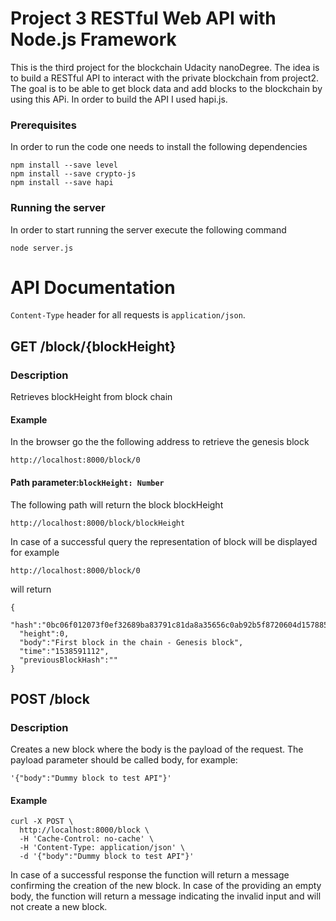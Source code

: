 # Project 3 RESTful Web API with Node.js Framework 

This is the third project for the blockchain Udacity nanoDegree. The idea is to build a RESTful API to interact with the private blockchain from project2. The goal is to be able to get block data and add blocks to the blockchain by
using this APi. In order to build the API I used hapi.js.


### Prerequisites

In order to run the code one needs to install the following dependencies

```
npm install --save level
npm install --save crypto-js
npm install --save hapi
```

### Running the server

In order to start running the server execute the following command

```
node server.js
```


# API Documentation

`Content-Type` header for all requests is `application/json`.

## GET /block/{blockHeight}
### Description
Retrieves blockHeight from block chain
#### Example
In the browser go the the following address to retrieve the genesis block
```
http://localhost:8000/block/0
```
#### Path parameter:`blockHeight: Number`
The following path will return the block blockHeight
```
http://localhost:8000/block/blockHeight
```

In case of a successful query the representation of block will be displayed for example
```
http://localhost:8000/block/0
```
will return
```
{
  "hash":"0bc06f012073f0ef32689ba83791c81da8a35656c0ab92b5f8720604d1578855",
  "height":0,
  "body":"First block in the chain - Genesis block",
  "time":"1538591112",
  "previousBlockHash":""
}
```


## POST /block
### Description
Creates a new block where the body is the payload of the request. The payload parameter should be called body, for example:

```
'{"body":"Dummy block to test API"}'
```
#### Example
```
curl -X POST \
  http://localhost:8000/block \
  -H 'Cache-Control: no-cache' \
  -H 'Content-Type: application/json' \
  -d '{"body":"Dummy block to test API"}'
```
In case of a successful response the function will return a message confirming the creation of the new block. In case of the providing an empty body, the function will return a message indicating the invalid input and will not create a new block.
